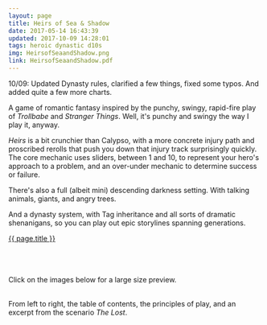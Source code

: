 ```yaml
---
layout: page
title: Heirs of Sea & Shadow
date: 2017-05-14 16:43:39
updated: 2017-10-09 14:28:01
tags: heroic dynastic d10s
img: HeirsofSeaandShadow.png
link: HeirsofSeaandShadow.pdf
---
```


10/09: Updated Dynasty rules, clarified a few things, fixed some typos. And added quite a few more charts.

A game of romantic fantasy inspired by the punchy, swingy, rapid-fire play of *Trollbabe* and *Stranger Things*. Well, it's punchy and swingy the way I play it, anyway.

*Heirs* is a bit crunchier than Calypso, with a more concrete injury path and proscribed rerolls that push you down that injury track surprisingly quickly. The core mechanic uses sliders, between 1 and 10, to represent your hero's approach to a problem, and an over-under mechanic to determine success or failure.

There's also a full (albeit mini) descending darkness setting. With talking animals, giants, and angry trees.

And a dynasty system, with Tag inheritance and all sorts of dramatic shenanigans, so you can play out epic storylines spanning generations.

<div class="img_row">
	<a href="{{ site.baseurl }}/pdf/{{ page.link }}"><img class="col three" src="{{ site.baseurl }}/img/{{ page.img}}" alt="" title="{{ page.title }}"/></a>
</div>
<div class="col three caption">
	<a href="{{ site.baseurl }}/pdf/{{ page.link }}">{{ page.title }}</a>
</div>

<br><br><br>
Click on the images below for a large size preview.

<div class="img_row">
	<a href="{{ site.baseurl }}/img/HeirsofSeaandShadow_toc.png"><img class="col one" src="{{ site.baseurl }}/img/HeirsofSeaandShadow_toc.png" alt="" title="Table of Contents"/></a>
	<a href="{{ site.baseurl }}/img/HeirsofSeaandShadow_s1.png"><img class="col one" src="{{ site.baseurl }}/img/HeirsofSeaandShadow_s1.png" alt="" title="Overview"/></a>
	<a href="{{ site.baseurl }}/img/HeirsofSeaandShadow_x1.png"><img class="col one" src="{{ site.baseurl }}/img/HeirsofSeaandShadow_x1.png" alt="" title="Scenario Excerpt"/></a>
</div>
<div class="col three caption">
	From left to right, the table of contents, the principles of play, and an excerpt from the scenario <i>The Lost</i>.
</div>
